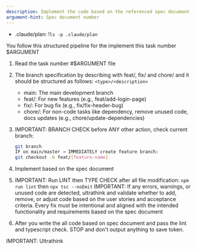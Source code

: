 ```yaml
---
description: Implement the code based on the referenced spec document
argument-hint: Spec document number
---
```


- .claude/plan: !`ls -p .claude/plan`

You follow this structured pipeline for the implement this task number $ARGUMENT

1. Read the task number #$ARGUMENT file
2. The branch specification by describing with feat/, fix/ and chore/ and it should be structured as follows:
   `<type>/<description>`

   - main: The main development branch
   - feat/: For new features (e.g., feat/add-login-page)
   - fix/: For bug fix (e.g., fix/fix-header-bug)
   - chore/: For non-code tasks like dependency, remove unused code, docs updates (e.g., chore/update-dependencies)

3. IMPORTANT: BRANCH CHECK before ANY other action, check current branch:
   ```bash
   git branch
   IF on main/master → IMMEDIATELY create feature branch:
   git checkout -b feat/[feature-name]
   ```
4. Implement based on the spec document
5. IMPORTANT: Run LINT then TYPE CHECK after all file modification:
   `npm run lint` then `npx tsc --noEmit`
   IMPORTANT: If any errors, warnings, or unused code are detected, ultrathink and validate whether to add, remove, or adjust code based on the user stories and acceptance criteria.
   Every fix must be intentional and aligned with the intended functionality and requirements based on the spec document
6. After you write the all code based on spec document and pass the lint and typescript check. STOP and don't output anything to save token.

IMPORTANT: Ultrathink
